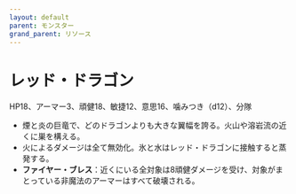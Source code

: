 ```yaml
---
layout: default
parent: モンスター
grand_parent: リソース
---
```


# レッド・ドラゴン

HP18、アーマー3、頑健18、敏捷12、意思16、噛みつき（d12）、分隊

- 煙と炎の巨竜で、どのドラゴンよりも大きな翼幅を誇る。火山や溶岩流の近くに巣を構える。
- 火によるダメージは全て無効化。氷と水はレッド・ドラゴンに接触すると蒸発する。
- **ファイヤー・ブレス**：近くにいる全対象は8頑健ダメージを受け、対象がまとっている非魔法のアーマーはすべて破壊される。
